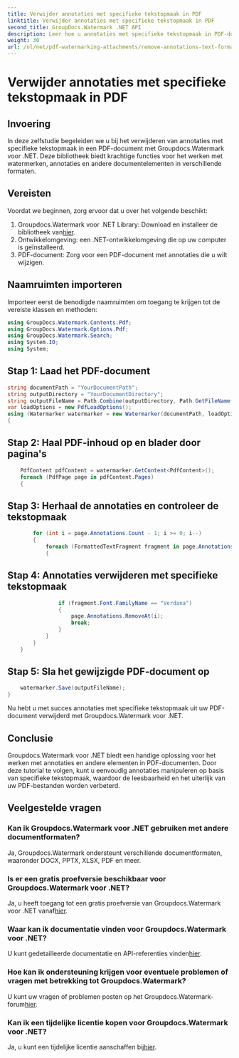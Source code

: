 ```yaml
---
title: Verwijder annotaties met specifieke tekstopmaak in PDF
linktitle: Verwijder annotaties met specifieke tekstopmaak in PDF
second_title: GroupDocs.Watermark .NET API
description: Leer hoe u annotaties met specifieke tekstopmaak in PDF-documenten kunt verwijderen met behulp van Groupdocs voor .NET.
weight: 30
url: /nl/net/pdf-watermarking-attachments/remove-annotations-text-formatting-pdf/
---
```


# Verwijder annotaties met specifieke tekstopmaak in PDF

## Invoering
In deze zelfstudie begeleiden we u bij het verwijderen van annotaties met specifieke tekstopmaak in een PDF-document met Groupdocs.Watermark voor .NET. Deze bibliotheek biedt krachtige functies voor het werken met watermerken, annotaties en andere documentelementen in verschillende formaten.
## Vereisten
Voordat we beginnen, zorg ervoor dat u over het volgende beschikt:
1.  Groupdocs.Watermark voor .NET Library: Download en installeer de bibliotheek van[hier](https://releases.groupdocs.com/Watermark/net/).
2. Ontwikkelomgeving: een .NET-ontwikkelomgeving die op uw computer is geïnstalleerd.
3. PDF-document: Zorg voor een PDF-document met annotaties die u wilt wijzigen.

## Naamruimten importeren
Importeer eerst de benodigde naamruimten om toegang te krijgen tot de vereiste klassen en methoden:
```csharp
using GroupDocs.Watermark.Contents.Pdf;
using GroupDocs.Watermark.Options.Pdf;
using GroupDocs.Watermark.Search;
using System.IO;
using System;
```
## Stap 1: Laad het PDF-document
```csharp
string documentPath = "YourDocumentPath";
string outputDirectory = "YourDocumentDirectory";
string outputFileName = Path.Combine(outputDirectory, Path.GetFileName(documentPath));
var loadOptions = new PdfLoadOptions();
using (Watermarker watermarker = new Watermarker(documentPath, loadOptions))
{
```
## Stap 2: Haal PDF-inhoud op en blader door pagina's
```csharp
    PdfContent pdfContent = watermarker.GetContent<PdfContent>();
    foreach (PdfPage page in pdfContent.Pages)
    {
```
## Stap 3: Herhaal de annotaties en controleer de tekstopmaak
```csharp
        for (int i = page.Annotations.Count - 1; i >= 0; i--)
        {
            foreach (FormattedTextFragment fragment in page.Annotations[i].FormattedTextFragments)
            {
```
## Stap 4: Annotaties verwijderen met specifieke tekstopmaak
```csharp
                if (fragment.Font.FamilyName == "Verdana")
                {
                    page.Annotations.RemoveAt(i);
                    break;
                }
            }
        }
    }
```
## Stap 5: Sla het gewijzigde PDF-document op
```csharp
    watermarker.Save(outputFileName);
}
```
Nu hebt u met succes annotaties met specifieke tekstopmaak uit uw PDF-document verwijderd met Groupdocs.Watermark voor .NET.

## Conclusie
Groupdocs.Watermark voor .NET biedt een handige oplossing voor het werken met annotaties en andere elementen in PDF-documenten. Door deze tutorial te volgen, kunt u eenvoudig annotaties manipuleren op basis van specifieke tekstopmaak, waardoor de leesbaarheid en het uiterlijk van uw PDF-bestanden worden verbeterd.
## Veelgestelde vragen
### Kan ik Groupdocs.Watermark voor .NET gebruiken met andere documentformaten?
Ja, Groupdocs.Watermark ondersteunt verschillende documentformaten, waaronder DOCX, PPTX, XLSX, PDF en meer.
### Is er een gratis proefversie beschikbaar voor Groupdocs.Watermark voor .NET?
 Ja, u heeft toegang tot een gratis proefversie van Groupdocs.Watermark voor .NET vanaf[hier](https://releases.groupdocs.com/).
### Waar kan ik documentatie vinden voor Groupdocs.Watermark voor .NET?
 U kunt gedetailleerde documentatie en API-referenties vinden[hier](https://tutorials.groupdocs.com/Watermark/net/).
### Hoe kan ik ondersteuning krijgen voor eventuele problemen of vragen met betrekking tot Groupdocs.Watermark?
 U kunt uw vragen of problemen posten op het Groupdocs.Watermark-forum[hier](https://forum.groupdocs.com/c/watermark/19).
### Kan ik een tijdelijke licentie kopen voor Groupdocs.Watermark voor .NET?
 Ja, u kunt een tijdelijke licentie aanschaffen bij[hier](https://purchase.groupdocs.com/temporary-license/).